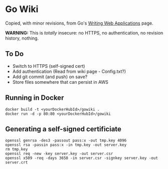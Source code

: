# Go Wiki

Copied, with minor revisions, from Go's [Writing Web Applications](https://golang.org/doc/articles/wiki/) page.

**WARNING:** This is *totally* insecure: no HTTPS, no authentication, no revision history, nothing.

## To Do
* Switch to HTTPS (self-signed cert)
* Add authentication (Read from wiki page - Config.txt?)
* Add git commit (and push) on save?
* Store files somewhere that can persist in AWS

## Running in Docker
```
docker build -t <yourDockerHubId>/gowiki .
docker run -d -p 80:80 <yourDockerHubId>/gowiki
```

## Generating a self-signed certificiate
```
openssl genrsa -des3 -passout pass:x -out tmp.key 4096
openssl rsa -passin pass:x -in tmp.key -out server.key
rm tmp.key
openssl req -new -key server.key -out server.csr
openssl x509 -req -days 3650 -in server.csr -signkey server.key -out server.crt
```
